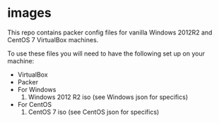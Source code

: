 # images

This repo contains packer config files for vanilla Windows 2012R2 and CentOS 7 VirtualBox machines.

To use these files you will need to have the following set up on your machine:
  - VirtualBox
  - Packer
  - For Windows
    1. Windows 2012 R2 iso (see Windows json for specifics)
  - For CentOS
    1. CentOS 7 iso (see CentOS json for specifics)
